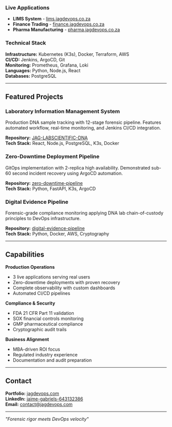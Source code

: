 ### Live Applications
- **LIMS System** - [lims.jagdevops.co.za](https://lims.jagdevops.co.za)
- **Finance Trading** - [finance.jagdevops.co.za](https://finance.jagdevops.co.za) 
- **Pharma Manufacturing** - [pharma.jagdevops.co.za](https://pharma.jagdevops.co.za)

### Technical Stack
**Infrastructure:** Kubernetes (K3s), Docker, Terraform, AWS  
**CI/CD:** Jenkins, ArgoCD, Git  
**Monitoring:** Prometheus, Grafana, Loki  
**Languages:** Python, Node.js, React  
**Databases:** PostgreSQL  

---

## Featured Projects

### Laboratory Information Management System
Production DNA sample tracking with 12-stage forensic pipeline. Features automated workflow, real-time monitoring, and Jenkins CI/CD integration.

**Repository:** [JAG-LABSCIENTIFIC-DNA](https://github.com/GABRIELS562/JAG-LABSCIENTIFIC-DNA)  
**Tech Stack:** React, Node.js, PostgreSQL, K3s, Docker

### Zero-Downtime Deployment Pipeline  
GitOps implementation with 2-replica high availability. Demonstrated sub-60 second incident recovery using ArgoCD automation.

**Repository:** [zero-downtime-pipeline](https://github.com/GABRIELS562/zero-downtime-pipeline)  
**Tech Stack:** Python, FastAPI, K3s, ArgoCD

### Digital Evidence Pipeline
Forensic-grade compliance monitoring applying DNA lab chain-of-custody principles to DevOps infrastructure.

**Repository:** [digital-evidence-pipeline](https://github.com/GABRIELS562/digital-evidence-pipeline)  
**Tech Stack:** Python, Docker, AWS, Cryptography

---

## Capabilities

**Production Operations**
- 3 live applications serving real users
- Zero-downtime deployments with proven recovery
- Complete observability with custom dashboards
- Automated CI/CD pipelines

**Compliance & Security**
- FDA 21 CFR Part 11 validation
- SOX financial controls monitoring  
- GMP pharmaceutical compliance
- Cryptographic audit trails

**Business Alignment**
- MBA-driven ROI focus
- Regulated industry experience
- Documentation and audit preparation

---

## Contact

**Portfolio:** [jagdevops.com](https://jagdevops.com)  
**LinkedIn:** [jaime-gabriels-643132386](https://linkedin.com/in/jaime-gabriels-643132386)  
**Email:** contact@jagdevops.com

---

*"Forensic rigor meets DevOps velocity"*
